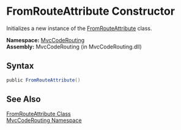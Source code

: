 FromRouteAttribute Constructor
==============================
Initializes a new instance of the [FromRouteAttribute][1] class.

**Namespace:** [MvcCodeRouting][2]  
**Assembly:** MvcCodeRouting (in MvcCodeRouting.dll)

Syntax
------

```csharp
public FromRouteAttribute()
```


See Also
--------
[FromRouteAttribute Class][1]  
[MvcCodeRouting Namespace][2]  

[1]: README.md
[2]: ../README.md